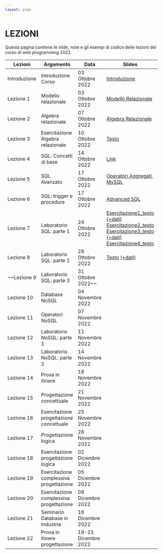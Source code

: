 ```yaml
---
layout: page
---
```


# LEZIONI
Questa pagina contiene le slide, note e gli esempi di codice delle lezioni del corso di web programming 2022.

| Lezioni    | Argomento                                                       | Data            | Slides                          | Codice/Altro      |
|------------|-----------------------------------------------------------------|-----------------|-------------------------------  |-------------|
| Introduzione  | Introduzione Corso                    | 03 Ottobre 2022   | [Introduzione](https://drive.google.com/file/d/1u_I_BZALl_8nyqxvalevX5x7dyJV4yRw/view?usp=sharing)                                         |             |
| Lezione 1  | Modello relazionale                      | 03 Ottobre 2022   | [Modello Relazionale](https://drive.google.com/file/d/15EaCh1d7VxnKTfylcErryjHwbERGk1Qo/view?usp=sharing)        |             |
| Lezione 2  | Algebra relazionale                      | 07 Ottobre 2022   | [Algebra Relazionale](https://drive.google.com/file/d/1A-qmts9eQMoQPqdN6f6_j1QWPLIntvNc/view?usp=sharing)                        |      [Link](https://drive.google.com/file/d/1xhLANQBfE-IPZenv5l__r-LpDB_vGVbi/view?usp=sharing)  |
| Lezione 3  | Esercitazione Algebra relazionale        | 10 Ottobre 2022   | [Testo](https://drive.google.com/file/d/1rKO9jEPbvPDXGFqN5TLWSCXxsN-ddXwu/view?usp=sharing)                        | [Soluzione](https://drive.google.com/file/d/1uICFMgfGmf_m8rTpIYTc1TPksi9_VrBH/view?usp=sharing)             |
| Lezione 4  | SQL: Concetti di base                    | 14 Ottobre 2022   | [Link](https://drive.google.com/file/d/1zLyhfNtUqWMqimEtk2PAbZJsA6m6o6aS/view?usp=sharing)                        |             |
| Lezione 5  | SQL Avanzato                             | 17 Ottobre 2022   | [Operatori Aggregati](https://drive.google.com/file/d/1YqAuOcYnx2okRPGMOlK00QKvHX6t-Cf2/view?usp=sharing), [MySQL](https://drive.google.com/file/d/1vsvOpQil_n-gnUfZv1C0aTXPbk3eorOK/view?usp=sharing)                       | [Dati_es1](https://drive.google.com/file/d/1tuE5tC5BfNo53BtE35M-ITawzY5-AMdB/view?usp=sharing)            |
| Lezione 6  | SQL: trigger e procedure                 | 17 Ottobre 2022   |    [Advanced SQL](https://drive.google.com/file/d/1gwbvt1cCsAN91pKShpLmL8Oj_n_zUnp6/view?usp=sharing)                     |             |
| Lezione 7  | Laboratorio SQL: parte 1                 | 24 Ottobre 2022   | [Esercitazione1_testo](https://drive.google.com/file/d/1U7OOJdAS7KO35V79Vkql-YpQXpWCPwRe/view?usp=sharing) [(+dati)](https://drive.google.com/file/d/122AD9a5xM8PO9B2fIntYr81e0XD-PYM0/view?usp=sharing) [Esercitazione2_testo](https://drive.google.com/file/d/1lpOeANRIWdL4h5ZbLlucaei8sS1Z3sCH/view?usp=sharing) [Esercitazione3_testo](https://drive.google.com/file/d/1UBj_yDPDhH0sH9tkBtHdZI0sey8b-94q/view?usp=sharing) [(+dati)](https://drive.google.com/file/d/1Lso_VbmuBDzh7EZmy8xklQM3Bns2T-Uf/view?usp=sharing) [Esercitazione4_testo](https://drive.google.com/file/d/1kx_pa-Yqc9-CLwG40t6fspy2g8xAlcDF/view?usp=sharing)                    | [Esercitazione1_soluzione](https://drive.google.com/file/d/1p-mm4RzjTjfpVHwOzRGYKUhoqb7TLbB7/view?usp=sharing) [Esercitazione2_soluzione](https://drive.google.com/file/d/1L2MaRo9BAhRCuUIc1AUR4EUGKgINsC97/view?usp=sharing) [Esercitazione3_soluzione](https://drive.google.com/file/d/1oIO4nZcUjdeIPyhyiAjkA2sRAOsOya-k/view?usp=sharing) [Esercitazione4_soluzione](https://drive.google.com/file/d/1uu7KEYAfEzZPhewKmPiGe_MGt1cZvxsp/view?usp=sharing)         |
| Lezione 8  | Laboratorio SQL: parte 2                 | 28 Ottobre 2022   | [Testo](https://drive.google.com/file/d/10TcOD8hcc9jl-LfiqNhUKGGWNrj6JKLt/view?usp=sharing) [(+dati)](https://drive.google.com/file/d/1eH-Y5O6zLPLvV3c3H4qK0SrZj5J58Ld_/view?usp=sharing)                       |             |
| ~~Lezione 9  | Laboratorio SQL: parte 3                 | 31 Ottobre 2022~~   |                         |             |
| Lezione 10 | Database NoSQL                           | 04 Novembre 2022  |                         |             |
| Lezione 11 | Operatori NoSQL                          | 07 Novembre 2022  |                         |             |
| Lezione 12 | Laboratorio NoSQL: parte 1               | 11 Novembre 2022  |                         |             |
| Lezione 13 | Laboratorio NoSQL: parte 2               | 14 Novembre 2022  |                         |             |
| Lezione 14 | Prova in itinere                         | 18 Novembre 2022  |                         |             |
| Lezione 15 | Progettazione concettuale                | 21 Novembre 2022  |                         |             |
| Lezione 16 | Esercitazione progettazione concettuale  | 25 Novembre 2022  |                         |             |
| Lezione 17 | Progettazione logica                     | 28 Novembre 2022  |                         |             |
| Lezione 18 | Esercitazione progettazione logica       | 02 Dicembre 2022  |                         |             |
| Lezione 19 | Esercitazione complessiva progettazione  | 05 Dicembre 2022  |                         |             |
| Lezione 20 | Esercitazione complessiva progettazione  | 09 Dicembre 2022  |                         |             |
| Lezione 21 | Seminario Database in Industria          | 16 Dicembre 2022  |                         |             |
| Lezione 22 | Prova in itinere progettazione           | 19-23 Dicembre 2022  |                         |             |





[404]: /web-programming-course/fallback
